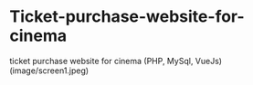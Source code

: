 # Ticket-purchase-website-for-cinema
ticket purchase website for cinema (PHP, MySql, VueJs)
(image/screen1.jpeg)
